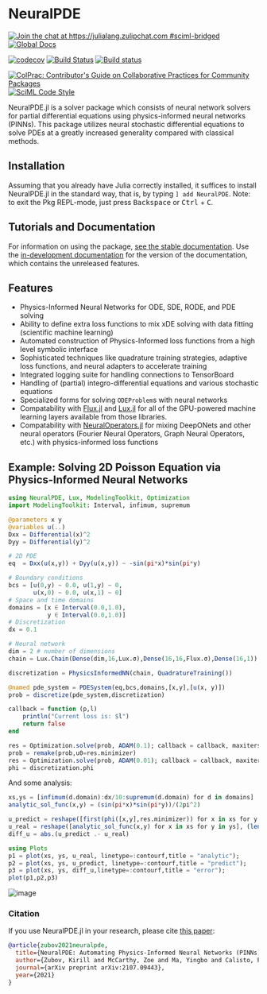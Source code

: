 # NeuralPDE

[![Join the chat at https://julialang.zulipchat.com #sciml-bridged](https://img.shields.io/static/v1?label=Zulip&message=chat&color=9558b2&labelColor=389826)](https://julialang.zulipchat.com/#narrow/stream/279055-sciml-bridged)
[![Global Docs](https://img.shields.io/badge/docs-SciML-blue.svg)](https://docs.sciml.ai/NeuralPDE/stable/)

[![codecov](https://codecov.io/gh/SciML/NeuralPDE.jl/branch/master/graph/badge.svg)](https://codecov.io/gh/SciML/NeuralPDE.jl)
[![Build Status](https://github.com/SciML/NeuralPDE.jl/workflows/CI/badge.svg)](https://github.com/SciML/NeuralPDE.jl/actions?query=workflow%3ACI)
[![Build status](https://badge.buildkite.com/fa31256f4b8a4f95fe5ab90c3bf4ef56055a2afe675435c182.svg)](https://buildkite.com/julialang/neuralpde-dot-jl)

[![ColPrac: Contributor's Guide on Collaborative Practices for Community Packages](https://img.shields.io/badge/ColPrac-Contributor's%20Guide-blueviolet)](https://github.com/SciML/ColPrac)
[![SciML Code Style](https://img.shields.io/static/v1?label=code%20style&message=SciML&color=9558b2&labelColor=389826)](https://github.com/SciML/SciMLStyle)

NeuralPDE.jl is a solver package which consists of neural network solvers for
partial differential equations using physics-informed neural networks (PINNs). This package utilizes
neural stochastic differential equations to solve PDEs at a greatly increased generality
compared with classical methods.

## Installation

Assuming that you already have Julia correctly installed, it suffices to install NeuralPDE.jl in the standard way, that is, by typing `] add NeuralPDE`. Note:
to exit the Pkg REPL-mode, just press <kbd>Backspace</kbd> or <kbd>Ctrl</kbd> + <kbd>C</kbd>.

## Tutorials and Documentation

For information on using the package,
[see the stable documentation](https://docs.sciml.ai/NeuralPDE/stable/). Use the
[in-development documentation](https://docs.sciml.ai/NeuralPDE/dev/) for the version of
the documentation, which contains the unreleased features.

## Features

- Physics-Informed Neural Networks for ODE, SDE, RODE, and PDE solving
- Ability to define extra loss functions to mix xDE solving with data fitting (scientific machine learning)
- Automated construction of Physics-Informed loss functions from a high level symbolic interface
- Sophisticated techniques like quadrature training strategies, adaptive loss functions, and neural adapters
  to accelerate training
- Integrated logging suite for handling connections to TensorBoard
- Handling of (partial) integro-differential equations and various stochastic equations
- Specialized forms for solving `ODEProblem`s with neural networks
- Compatability with [Flux.jl](https://docs.sciml.ai/Flux.jl/stable/) and [Lux.jl](https://docs.sciml.ai/Lux/stable/)
  for all of the GPU-powered machine learning layers available from those libraries.
- Compatability with [NeuralOperators.jl](https://docs.sciml.ai/NeuralOperators/stable/) for
  mixing DeepONets and other neural operators (Fourier Neural Operators, Graph Neural Operators,
  etc.) with physics-informed loss functions

## Example: Solving 2D Poisson Equation via Physics-Informed Neural Networks

```julia
using NeuralPDE, Lux, ModelingToolkit, Optimization
import ModelingToolkit: Interval, infimum, supremum

@parameters x y
@variables u(..)
Dxx = Differential(x)^2
Dyy = Differential(y)^2

# 2D PDE
eq  = Dxx(u(x,y)) + Dyy(u(x,y)) ~ -sin(pi*x)*sin(pi*y)

# Boundary conditions
bcs = [u(0,y) ~ 0.0, u(1,y) ~ 0,
       u(x,0) ~ 0.0, u(x,1) ~ 0]
# Space and time domains
domains = [x ∈ Interval(0.0,1.0),
           y ∈ Interval(0.0,1.0)]
# Discretization
dx = 0.1

# Neural network
dim = 2 # number of dimensions
chain = Lux.Chain(Dense(dim,16,Lux.σ),Dense(16,16,Flux.σ),Dense(16,1))

discretization = PhysicsInformedNN(chain, QuadratureTraining())

@named pde_system = PDESystem(eq,bcs,domains,[x,y],[u(x, y)])
prob = discretize(pde_system,discretization)

callback = function (p,l)
    println("Current loss is: $l")
    return false
end

res = Optimization.solve(prob, ADAM(0.1); callback = callback, maxiters=4000)
prob = remake(prob,u0=res.minimizer)
res = Optimization.solve(prob, ADAM(0.01); callback = callback, maxiters=2000)
phi = discretization.phi
```

And some analysis:

```julia
xs,ys = [infimum(d.domain):dx/10:supremum(d.domain) for d in domains]
analytic_sol_func(x,y) = (sin(pi*x)*sin(pi*y))/(2pi^2)

u_predict = reshape([first(phi([x,y],res.minimizer)) for x in xs for y in ys],(length(xs),length(ys)))
u_real = reshape([analytic_sol_func(x,y) for x in xs for y in ys], (length(xs),length(ys)))
diff_u = abs.(u_predict .- u_real)

using Plots
p1 = plot(xs, ys, u_real, linetype=:contourf,title = "analytic");
p2 = plot(xs, ys, u_predict, linetype=:contourf,title = "predict");
p3 = plot(xs, ys, diff_u,linetype=:contourf,title = "error");
plot(p1,p2,p3)
```

![image](https://user-images.githubusercontent.com/12683885/90962648-2db35980-e4ba-11ea-8e58-f4f07c77bcb9.png)

### Citation

If you use NeuralPDE.jl in your research, please cite [this paper](https://arxiv.org/abs/2107.09443):

```bib
@article{zubov2021neuralpde,
  title={NeuralPDE: Automating Physics-Informed Neural Networks (PINNs) with Error Approximations},
  author={Zubov, Kirill and McCarthy, Zoe and Ma, Yingbo and Calisto, Francesco and Pagliarino, Valerio and Azeglio, Simone and Bottero, Luca and Luj{\'a}n, Emmanuel and Sulzer, Valentin and Bharambe, Ashutosh and others},
  journal={arXiv preprint arXiv:2107.09443},
  year={2021}
}
```
